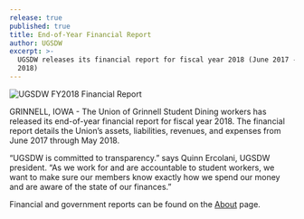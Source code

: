 ```yaml
---
release: true
published: true
title: End-of-Year Financial Report
author: UGSDW
excerpt: >-
  UGSDW releases its financial report for fiscal year 2018 (June 2017 - May
  2018)
---
```


![UGSDW FY2018 Financial Report]({{site.baseurl}}/assets/news/cover.png)

GRINNELL, IOWA - The Union of Grinnell Student Dining workers has released its end-of-year financial report for fiscal year 2018. The financial report details the Union’s assets, liabilities, revenues, and expenses from June 2017 through May 2018.

“UGSDW is committed to transparency.” says Quinn Ercolani, UGSDW president. “As we work for and are accountable to student workers, we want to make sure our members know exactly how we spend our money and are aware of the state of our finances.”

Financial and government reports can be found on the [About](/about/) page.
